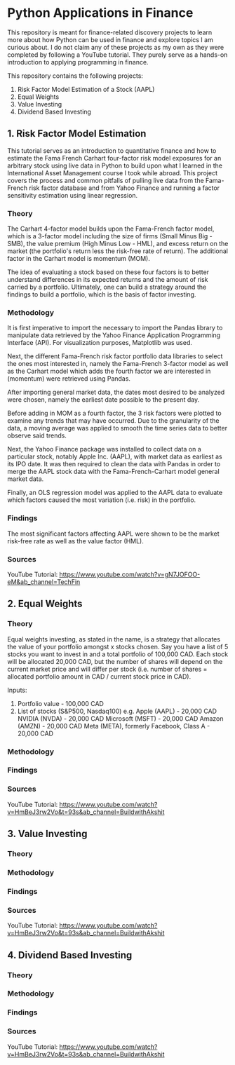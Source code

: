 # Python Applications in Finance
This repository is meant for finance-related discovery projects to learn more about how Python can be used in finance and explore topics I am curious about. I do not claim any of these projects as my own as they were completed by following a YouTube tutorial. They purely serve as a hands-on introduction to applying programming in finance.

This repository contains the following projects:
1. Risk Factor Model Estimation of a Stock (AAPL)
2. Equal Weights
3. Value Investing
4. Dividend Based Investing

## 1. Risk Factor Model Estimation
This tutorial serves as an introduction to quantitative finance and how to estimate the Fama French Carhart four-factor risk model exposures for an arbitrary stock using live data in Python to build upon what I learned in the International Asset Management course I took while abroad. This project covers the process and common pitfalls of pulling live data from the Fama-French risk factor database and from Yahoo Finance and running a factor sensitivity estimation using linear regression.

### Theory
The Carhart 4-factor model builds upon the Fama-French factor model, which is a 3-factor model including the size of firms (Small Minus Big - SMB), the value premium (High Minus Low - HML), and excess return on the market (the portfolio's return less the risk-free rate of return). The additional factor in the Carhart model is momentum (MOM). 

The idea of evaluating a stock based on these four factors is to better understand differences in its expected returns and the amount of risk carried by a portfolio. Ultimately, one can build a strategy around the findings to build a portfolio, which is the basis of factor investing.

### Methodology
It is first imperative to import the necessary to import the Pandas library to manipulate data retrieved by the Yahoo Finance Application Programming Interface (API). For visualization purposes, Matplotlib was used.

Next, the different Fama-French risk factor portfolio data libraries to select the ones most interested in, namely the Fama-French 3-factor model as well as the Carhart model which adds the fourth factor we are interested in (momentum) were retrieved using Pandas.

After importing general market data, the dates most desired to be analyzed were chosen, namely the earliest date possible to the present day.

Before adding in MOM as a fourth factor, the 3 risk factors were plotted to examine any trends that may have occurred. Due to the granularity of the data, a moving average was applied to smooth the time series data to better observe said trends.

Next, the Yahoo Finance package was installed to collect data on a particular stock, notably Apple Inc. (AAPL), with market data as earliest as its IPO date. It was then required to clean the data with Pandas in order to merge the AAPL stock data with the Fama-French-Carhart model general market data.

Finally, an OLS regression model was applied to the AAPL data to evaluate which factors caused the most variation (i.e. risk) in the portfolio.

### Findings
The most significant factors affecting AAPL were shown to be the market risk-free rate as well as the value factor (HML).

### Sources
YouTube Tutorial: https://www.youtube.com/watch?v=gN7JOFOO-eM&ab_channel=TechFin

## 2. Equal Weights

### Theory
Equal weights investing, as stated in the name, is a strategy that allocates the value of your portfolio amongst x stocks chosen.
Say you have a list of 5 stocks you want to invest in and a total portfolio of 100,000 CAD. 
Each stock will be allocated 20,000 CAD, but the number of shares will depend on the current market price and will differ per stock (i.e. number of shares = allocated portfolio amount in CAD / current stock price in CAD). 

Inputs:
1. Portfolio value - 100,000 CAD
2. List of stocks (S&P500, Nasdaq100)
   e.g. Apple (AAPL) - 20,000 CAD
        NVIDIA (NVDA) - 20,000 CAD
        Microsoft (MSFT) - 20,000 CAD
        Amazon (AMZN) - 20,000 CAD
        Meta (META), formerly Facebook, Class A - 20,000 CAD

### Methodology

### Findings

### Sources
YouTube Tutorial: https://www.youtube.com/watch?v=HmBeJ3rw2Vo&t=93s&ab_channel=BuildwithAkshit

## 3. Value Investing

### Theory

### Methodology

### Findings

### Sources
YouTube Tutorial: https://www.youtube.com/watch?v=HmBeJ3rw2Vo&t=93s&ab_channel=BuildwithAkshit

## 4. Dividend Based Investing

### Theory

### Methodology

### Findings

### Sources
YouTube Tutorial: https://www.youtube.com/watch?v=HmBeJ3rw2Vo&t=93s&ab_channel=BuildwithAkshit
